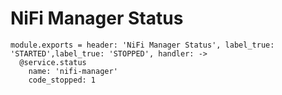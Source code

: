
# NiFi Manager Status

    module.exports = header: 'NiFi Manager Status', label_true: 'STARTED',label_true: 'STOPPED', handler: ->
      @service.status
        name: 'nifi-manager'
        code_stopped: 1
